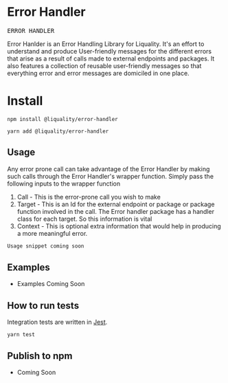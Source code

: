 # Error Handler

<pre>
ERROR HANDLER
</pre>


Error Hanlder is an Error Handling Library for Liquality. It's an effort to understand and produce User-friendly messages for the different errors that arise as a result of calls made to external endpoints and packages. It also features a collection of reusable user-friendly messages so that everything error and error messages are domiciled in one place.

# Install

`npm install @liquality/error-handler`

`yarn add @liquality/error-handler`

## Usage
Any error prone call can take advantage of the Error Handler by making such calls through the Error Handler's wrapper function. Simply pass the following inputs to the wrapper function
1) Call - This is the error-prone call you wish to make
2) Target - This is an Id for the external endpoint or package or package function involved in the call. The Error handler package has a handler class for each target. So this information is vital
3) Context - This is optional extra information that would help in producing a more meaningful error.


```typescript
Usage snippet coming soon

```

## Examples

- Examples Coming Soon

## How to run tests

Integration tests are written in [Jest](https://jestjs.io/).

```angular2html
yarn test
```

## Publish to npm

- Coming Soon
